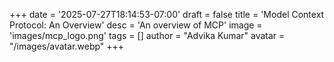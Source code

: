 +++
date = '2025-07-27T18:14:53-07:00'
draft = false
title = 'Model Context Protocol: An Overview'
desc = 'An overview of MCP'
image = 'images/mcp_logo.png'
tags = []
author = "Advika Kumar"
avatar = "/images/avatar.webp"
+++
